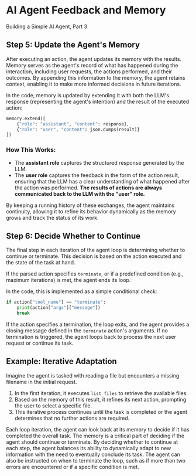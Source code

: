 # AI Agent Feedback and Memory

Building a Simple AI Agent, Part 3

## Step 5: Update the Agent's Memory

After executing an action, the agent updates its memory with the results. Memory serves as the agent's record of what has happened during the interaction, including user requests, the actions performed, and their outcomes. By appending this information to the memory, the agent retains context, enabling it to make more informed decisions in future iterations.

In the code, memory is updated by extending it with both the LLM's response (representing the agent's intention) and the result of the executed action:

```python
memory.extend([
    {"role": "assistant", "content": response},
    {"role": "user", "content": json.dumps(result)}
])
```

### How This Works:

- The **assistant role** captures the structured response generated by the LLM.
- The **user role** captures the feedback in the form of the action result, ensuring that the LLM has a clear understanding of what happened after the action was performed. **The results of actions are always communicated back to the LLM with the "user" role.**

By keeping a running history of these exchanges, the agent maintains continuity, allowing it to refine its behavior dynamically as the memory grows and track the status of its work.

## Step 6: Decide Whether to Continue

The final step in each iteration of the agent loop is determining whether to continue or terminate. This decision is based on the action executed and the state of the task at hand.

If the parsed action specifies `terminate`, or if a predefined condition (e.g., maximum iterations) is met, the agent ends its loop.

In the code, this is implemented as a simple conditional check:

```python
if action["tool_name"] == "terminate":
    print(action["args"]["message"])
    break
```

If the action specifies a termination, the loop exits, and the agent provides a closing message defined in the `terminate` action's arguments. If no termination is triggered, the agent loops back to process the next user request or continue its task.

## Example: Iterative Adaptation

Imagine the agent is tasked with reading a file but encounters a missing filename in the initial request.

1. In the first iteration, it executes `list_files` to retrieve the available files.
2. Based on the memory of this result, it refines its next action, prompting the user to select a specific file.
3. This iterative process continues until the task is completed or the agent determines that no further actions are required.

Each loop iteration, the agent can look back at its memory to decide if it has completed the overall task. The memory is a critical part of deciding if the agent should continue or terminate. By deciding whether to continue at each step, the agent balances its ability to dynamically adapt to new information with the need to eventually conclude its task. The agent can also be instructed on when to terminate the loop, such as if more than two errors are encountered or if a specific condition is met.
